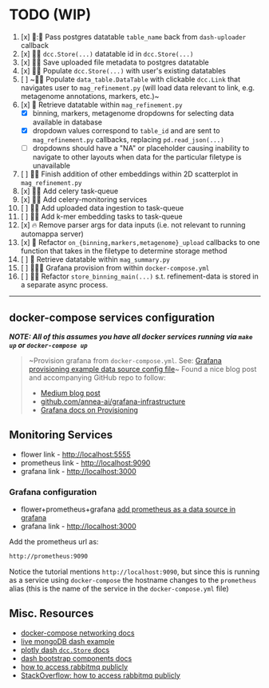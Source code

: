 # TODO (WIP)

1. [x] :art:::racehorse: Pass postgres datatable `table_name` back from `dash-uploader` callback
2. [x] :racehorse::art: `dcc.Store(...)` datatable id in `dcc.Store(...)`
3. [x] :racehorse::art: Save uploaded file metadata to postgres datatable
4. [x] :racehorse::art: Populate `dcc.Store(...)` with user's existing datatables
5. [ ] ~:racehorse::art: Populate `data_table.DataTable` with clickable `dcc.Link` that navigates user to `mag_refinement.py` (will load data relevant to link, e.g. metagenome annotations, markers, etc.)~
6. [x] :racehorse: Retrieve datatable within `mag_refinement.py`
    - [x] binning, markers, metagenome dropdowns for selecting data available in database
    - [x] dropdown values correspond to `table_id` and are sent to `mag_refinement.py` callbacks, replacing `pd.read_json(...)`
    - [ ] dropdowns should have a "NA" or placeholder causing inability to navigate to other layouts when data for the particular filetype is unavailable
7. [ ] :art::bug: Finish addition of other embeddings within 2D scatterplot in `mag_refinement.py`
8. [x] :carrot::racehorse: Add celery task-queue
9. [x] :carrot::racehorse: Add celery-monitoring services
10. [ ] :carrot::racehorse: Add uploaded data ingestion to task-queue
11. [ ] :carrot::racehorse: Add k-mer embedding tasks to task-queue
12. [x] :fire: Remove parser args for data inputs (i.e. not relevant to running automappa server)
13. [x] :art: Refactor `on_{binning,markers,metagenome}_upload` callbacks to one function that takes in the filetype to determine storage method
14. [ ] :racehorse: Retrieve datatable within `mag_summary.py`
15. [ ] :whale::elephant::sunflower: Grafana provision from within `docker-compose.yml`
16. [ ] :art::fire: Refactor `store_binning_main(...)` s.t. refinement-data is stored in a separate async process.

--------------------------------------------------------------------------------------------------

## docker-compose services configuration

***NOTE: All of this assumes you have all docker services running via `make up` or `docker-compose up`***

> ~Provision grafana from `docker-compose.yml`. See: [Grafana provisioning example data source config file](https://grafana.com/docs/grafana/latest/administration/provisioning/#example-data-source-config-file)~
> Found a nice blog post and accompanying GitHub repo to follow:
>
> - [Medium blog post](https://medium.com/swlh/easy-grafana-and-docker-compose-setup-d0f6f9fcec13)
> - [github.com/annea-ai/grafana-infrastructure](<https://github.com/annea-ai/grafana-infrastructure>)
> - [Grafana docs on Provisioning](https://grafana.com/docs/grafana/latest/administration/provisioning/)

## Monitoring Services

- flower link - [http://localhost:5555](http://localhost:5555)
- prometheus link - [http://localhost:9090](http://localhost:9090)
- grafana link - [http://localhost:3000](http://localhost:3000)

### Grafana configuration

- flower+prometheus+grafana [add prometheus as a data source in grafana](<https://flower.readthedocs.io/en/latest/prometheus-integration.html#add-prometheus-as-a-data-source-in-grafana> "flower+prometheus+grafana add prometheus as a data source in grafana")
- grafana link - [http://localhost:3000](http://localhost:3000)

Add the prometheus url as:

```bash
http://prometheus:9090
```

Notice the tutorial mentions `http://localhost:9090`, but since this is running as a service using `docker-compose` the hostname changes to the
`prometheus` alias (this is the name of the service in the `docker-compose.yml` file)

## Misc. Resources

- [docker-compose networking docs](<https://docs.docker.com/compose/networking/#links>)
- [live mongoDB dash example](<https://github.com/Coding-with-Adam/Dash-by-Plotly/blob/master/Dash_and_Databases/MongoDB/live-mongodb-dash.py>)
- [plotly dash `dcc.Store` docs](<https://dash.plotly.com/dash-core-components/store#store-clicks-example>)
- [dash bootstrap components docs](https://dash-bootstrap-components.opensource.faculty.ai/docs/components/layout/)
- [how to access rabbitmq publicly](<https://stackoverflow.com/questions/23020908/how-to-access-rabbitmq-publicly> "how to access RabbitMQ publicly")
- [StackOverflow: how to access rabbitmq publicly](https://stackoverflow.com/a/57612615 "StackOverflow: how to access RabbitMQ publicly")
